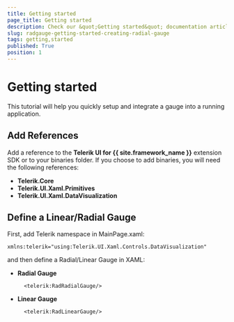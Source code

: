 ```yaml
---
title: Getting started
page_title: Getting started
description: Check our &quot;Getting started&quot; documentation article for RadGauge for UWP control.
slug: radgauge-getting-started-creating-radial-gauge
tags: getting,started
published: True
position: 1
---
```


# Getting started

This tutorial will help you quickly setup and integrate a gauge into a running application.

## Add References

Add a reference to the **Telerik UI for {{ site.framework_name }}** extension SDK or to your binaries folder.
If you choose to add binaries, you will need the following references:

* **Telerik.Core**
* **Telerik.UI.Xaml.Primitives**
* **Telerik.UI.Xaml.DataVisualization**

## Define a Linear/Radial Gauge

First, add Telerik namespace in MainPage.xaml:

	xmlns:telerik="using:Telerik.UI.Xaml.Controls.DataVisualization"

and then define a Radial/Linear Gauge in XAML:

* **Radial Gauge**

		<telerik:RadRadialGauge/>

* **Linear Gauge**

		<telerik:RadLinearGauge/>


